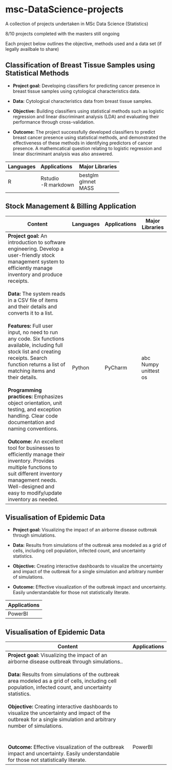 # msc-DataScience-projects
A collection of projects undertaken in MSc Data Science (Statistics)

8/10 projects completed with the masters still ongoing

Each project below outlines the objective, methods used and a data set (if legally availbale to share)


## Classification of Breast Tissue Samples using Statistical Methods

* __Project goal:__ Developing classifiers for predicting cancer presence in breast tissue samples using cytological characteristics data.

* __Data:__ Cytological characteristics data from breast tissue samples.

* __Objective:__ Building classifiers using statistical methods such as logistic regression and linear discriminant analysis (LDA) and evaluating their performance through cross-validation.

* __Outcome:__ The project successfully developed classifiers to predict breast cancer presence using statistical methods, and demonstrated the effectiveness of these methods in identifying predictors of cancer presence. A mathemcatical question relating to logistic regression and linear discriminant analysis was also answered.


| Languages| Applications   |      Major Libraries      |  
|:--------------------------|:--------|:-------------------------|
| R                  |Rstudio <br>   -R markdown|                  bestglm<br>glmnet<br>MASS |





## Stock Management & Billing Application


| Content | Languages | Applications|Major Libraries|
| ---------------- | ---------------- |--------------|--------------|
|      __Project goal:__ An introduction to software engineering. Develop a user-friendly stock management system to efficiently manage inventory and produce receipts.<br><br>  __Data:__   The system reads in a CSV file of items and their details and converts it to a list.<br><br> __Features:__ Full user input, no need to run any code. Six functions available, including full stock list and creating receipts. Search function returns a list of matching items and their details. <br><br>__Programming practices:__ Emphasizes object orientation, unit testing, and exception handling. Clear code documentation and naming conventions. <br><br>__Outcome:__ An excellent tool for businesses to efficiently manage their inventory. Provides multiple functions to suit different inventory management needs. Well-designed and easy to modify/update inventory as needed.| Python |PyCharm |abc<br>Numpy<br>unittest<br>os






## Visualisation of Epidemic Data

* __Project goal:__ Visualizing the impact of an airborne disease outbreak through simulations.

* __Data:__ Results from simulations of the outbreak area modeled as a grid of cells, including cell population, infected count, and uncertainty statistics.

* __Objective:__ Creating interactive dashboards to visualize the uncertainty and impact of the outbreak for a single simulation and arbitrary number of simulations.

* __Outcome:__ Effective visualization of the outbreak impact and uncertainty. Easily understandable for those not statistically literate. 



| Applications   | 
|:--------------------------|
| PowerBI                  |       

## Visualisation of Epidemic Data


| Content |  Applications|
| ----------------  |--------------|
|      __Project goal:__ Visualizing the impact of an airborne disease outbreak through simulations..<br><br>  __Data:__ Results from simulations of the outbreak area modeled as a grid of cells, including cell population, infected count, and uncertainty statistics.<br><br>__Objective:__ Creating interactive dashboards to visualize the uncertainty and impact of the outbreak for a single simulation and arbitrary number of simulations.
 <br><br>__Outcome:__ Effective visualization of the outbreak impact and uncertainty. Easily understandable for those not statistically literate.|PowerBI   |

